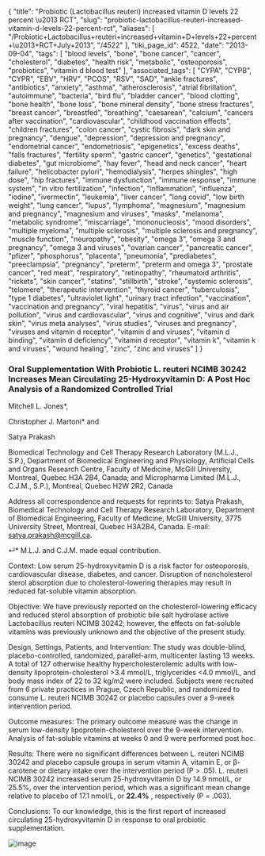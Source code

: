 {
    "title": "Probiotic (Lactobacillus reuteri) increased vitamin D levels 22 percent \u2013 RCT",
    "slug": "probiotic-lactobacillus-reuteri-increased-vitamin-d-levels-22-percent-rct",
    "aliases": [
        "/Probiotic+Lactobacillus+reuteri+increased+vitamin+D+levels+22+percent+\u2013+RCT+July+2013",
        "/4522"
    ],
    "tiki_page_id": 4522,
    "date": "2013-09-04",
    "tags": [
        "blood levels",
        "bone",
        "bone cancer",
        "cancer",
        "cholesterol",
        "diabetes",
        "health risk",
        "metabolic",
        "osteoporosis",
        "probiotics",
        "vitamin d blood test"
    ],
    "associated_tags": [
        "CYPA",
        "CYPB",
        "CYPR",
        "EBV",
        "HRV",
        "PCOS",
        "RSV",
        "SAD",
        "ankle fractures",
        "antibiotics",
        "anxiety",
        "asthma",
        "atherosclerosis",
        "atrial fibrillation",
        "autoimmune",
        "bacteria",
        "bird flu",
        "bladder cancer",
        "blood clotting",
        "bone health",
        "bone loss",
        "bone mineral density",
        "bone stress fractures",
        "breast cancer",
        "breastfed",
        "breathing",
        "caesarean",
        "calcium",
        "cancers after vaccination",
        "cardiovascular",
        "childhood vaccination effects",
        "children fractures",
        "colon cancer",
        "cystic fibrosis",
        "dark skin and pregnancy",
        "dengue",
        "depression",
        "depression and pregnancy",
        "endometrial cancer",
        "endometriosis",
        "epigenetics",
        "excess deaths",
        "falls fractures",
        "fertility sperm",
        "gastric cancer",
        "genetics",
        "gestational diabetes",
        "gut microbiome",
        "hay fever",
        "head and neck cancer",
        "heart failure",
        "helicobacter pylori",
        "hemodialysis",
        "herpes shingles",
        "high dose",
        "hip fractures",
        "immune dysfunction",
        "immune response",
        "immune system",
        "in vitro fertilization",
        "infection",
        "inflammation",
        "influenza",
        "iodine",
        "ivermectin",
        "leukemia",
        "liver cancer",
        "long covid",
        "low birth weight",
        "lung cancer",
        "lupus",
        "lymphoma",
        "magnesium",
        "magnesium and pregnancy",
        "magnesium and viruses",
        "masks",
        "melanoma",
        "metabolic syndrome",
        "miscarriage",
        "mononucleosis",
        "mood disorders",
        "multiple myeloma",
        "multiple sclerosis",
        "multiple sclerosis and pregnancy",
        "muscle function",
        "neuropathy",
        "obesity",
        "omega 3",
        "omega 3 and pregnancy",
        "omega 3 and viruses",
        "ovarian cancer",
        "pancreatic cancer",
        "pfizer",
        "phosphorus",
        "placenta",
        "pneumonia",
        "prediabetes",
        "preeclampsia",
        "pregnancy",
        "preterm",
        "preterm and omega 3",
        "prostate cancer",
        "red meat",
        "respiratory",
        "retinopathy",
        "rheumatoid arthritis",
        "rickets",
        "skin cancer",
        "statins",
        "stillbirth",
        "stroke",
        "systemic sclerosis",
        "telomere",
        "therapeutic intervention",
        "thyroid cancer",
        "tuberculosis",
        "type 1 diabetes",
        "ultraviolet light",
        "urinary tract infection",
        "vaccination",
        "vaccination and pregnancy",
        "viral hepatitis",
        "virus",
        "virus and air pollution",
        "virus and cardiovascular",
        "virus and cognitive",
        "virus and dark skin",
        "virus meta analyses",
        "virus studies",
        "viruses and pregnancy",
        "viruses and vitamin d receptor",
        "vitamin d and viruses",
        "vitamin d binding",
        "vitamin d deficiency",
        "vitamin d receptor",
        "vitamin k",
        "vitamin k and viruses",
        "wound healing",
        "zinc",
        "zinc and viruses"
    ]
}


### Oral Supplementation With Probiotic L. reuteri NCIMB 30242 Increases Mean Circulating 25-Hydroxyvitamin D: A Post Hoc Analysis of a Randomized Controlled Trial

Mitchell L. Jones*,

Christopher J. Martoni* and

Satya Prakash

Biomedical Technology and Cell Therapy Research Laboratory (M.L.J., S.P.), Department of Biomedical Engineering and Physiology, Artificial Cells and Organs Research Centre, Faculty of Medicine, McGill University, Montreal, Quebec H3A 2B4, Canada; and Micropharma Limited (M.L.J., C.J.M., S.P.), Montreal, Quebec H2W 2R2, Canada

Address all correspondence and requests for reprints to: Satya Prakash, Biomedical Technology and Cell Therapy Research Laboratory, Department of Biomedical Engineering, Faculty of Medicine, McGill University, 3775 University Street, Montreal, Quebec H3A2B4, Canada. E-mail: satya.prakash@mcgill.ca.

↵* M.L.J. and C.J.M. made equal contribution.

Context: Low serum 25-hydroxyvitamin D is a risk factor for osteoporosis, cardiovascular disease, diabetes, and cancer. Disruption of noncholesterol sterol absorption due to cholesterol-lowering therapies may result in reduced fat-soluble vitamin absorption.

Objective: We have previously reported on the cholesterol-lowering efficacy and reduced sterol absorption of probiotic bile salt hydrolase active Lactobacillus reuteri NCIMB 30242; however, the effects on fat-soluble vitamins was previously unknown and the objective of the present study.

Design, Settings, Patients, and Intervention: The study was double-blind, placebo-controlled, randomized, parallel-arm, multicenter lasting 13 weeks. A total of 127 otherwise healthy hypercholesterolemic adults with low-density lipoprotein-cholesterol >3.4 mmol/L, triglycerides <4.0 mmol/L, and body mass index of 22 to 32 kg/m2 were included. Subjects were recruited from 6 private practices in Prague, Czech Republic, and randomized to consume L. reuteri NCIMB 30242 or placebo capsules over a 9-week intervention period.

Outcome measures: The primary outcome measure was the change in serum low-density lipoprotein-cholesterol over the 9-week intervention. Analysis of fat-soluble vitamins at weeks 0 and 9 were performed post hoc.

Results: There were no significant differences between L. reuteri NCIMB 30242 and placebo capsule groups in serum vitamin A, vitamin E, or β-carotene or dietary intake over the intervention period (P > .05). L. reuteri NCIMB 30242 increased serum 25-hydroxyvitamin D by 14.9 nmol/L, or 25.5%, over the intervention period, which was a significant mean change relative to placebo of 17.1 nmol/L, or  **22.4%** , respectively (P = .003).

Conclusions: To our knowledge, this is the first report of increased circulating 25-hydroxyvitamin D in response to oral probiotic supplementation.

<img src="https://d378j1rmrlek7x.cloudfront.net/attachments/jpeg/probiotic.jpg" alt="image">